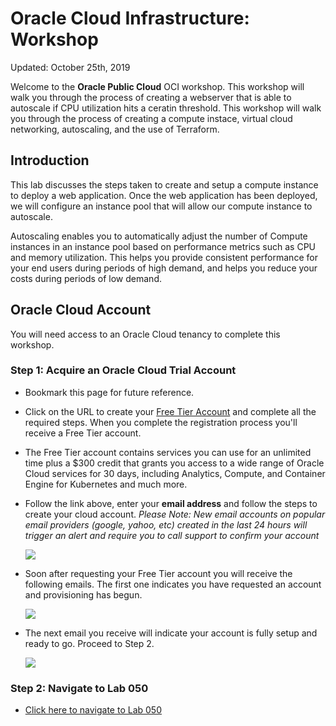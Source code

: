 # Oracle Cloud Infrastructure: Workshop

Updated: October 25th, 2019

Welcome to the **Oracle Public Cloud** OCI workshop. This workshop will walk you through the process of creating a webserver that is able to autoscale if CPU utilization hits a ceratin threshold. This workshop will walk you through the process of creating a compute instace, virtual cloud networking, autoscaling, and the use of Terraform. 

## Introduction

This lab discusses the steps taken to create and setup a compute instance to deploy a web application. Once the web application has been deployed, we will configure an instance pool that will allow our compute instance to autoscale. 

Autoscaling enables you to automatically adjust the number of Compute instances in an instance pool based on performance metrics such as CPU and memory utilization. This helps you provide consistent performance for your end users during periods of high demand, and helps you reduce your costs during periods of low demand.

## Oracle Cloud Account

You will need access to an Oracle Cloud tenancy to complete this workshop.

### **Step 1**: Acquire an Oracle Cloud Trial Account

- Bookmark this page for future reference.

- Click on the URL to create your <a class="trial-link" href="https://myservices.us.oraclecloud.com/mycloud/signup?language=en&sourceType=:ex:tb:::RC_PDMK180212P00140:Docker_HOL&SC=:ex:tb:::RC_PDMK180212P00140:Docker_HOL&pcode=PDMK180212P00140" target="_trial">Free Tier Account</a> and complete all the required steps. When you complete the registration process you'll receive a Free Tier account.  
- The Free Tier account contains services you can use for an unlimited time plus a $300 credit that grants you access to a wide range of Oracle Cloud services for 30 days, including Analytics, Compute, and Container Engine for Kubernetes and much more.
- Follow the link above, enter your **email address** and follow the steps to create your cloud account.  *Please Note:  New email accounts on popular email providers (google, yahoo, etc) created in the last 24 hours will trigger an alert and require you to call support to confirm your account*

  ![](images/cloud-signup.png)

- Soon after requesting your Free Tier account you will receive the following emails.  The first one indicates you have requested an account and provisioning has begun.

  ![](images/signup-email.png)

- The next email you receive will indicate your account is fully setup and ready to go.  Proceed to Step 2.

  ![](images/signup-email-provisioned.png)

### **Step 2**: Navigate to Lab 050

- [Click here to navigate to Lab 050](https://blakeramos.github.io/OCI-Workshop/?version=OCI&page=OCI-050.md)
